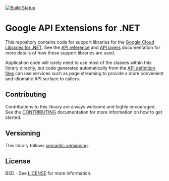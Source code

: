 [![Build Status](https://travis-ci.org/googleapis/gax-dotnet.svg?branch=master)](https://travis-ci.org/googleapis/gax-dotnet)

Google API Extensions for .NET
===

This repository contains code for support libraries for the
[Google Cloud Libraries for
.NET](https://github.com/GoogleCloudPlatform/google-cloud-dotnet).
See the [API
reference](https://googlecloudplatform.github.io/google-cloud-dotnet/docs/api/Google.Api.Gax.html)
and [API
layers](https://googlecloudplatform.github.io/google-cloud-dotnet/docs/guides/api-layers.html)
documentation for more details of how these support libraries are
used.

Application code will rarely need to use most of the classes within this
library directly, but code generated automatically from the [API definition
files](https://github.com/googleapis/googleapis/)
can use services such as page streaming to provide
a more convenient and idiomatic API surface to callers.

Contributing
------------

Contributions to this library are always welcome and highly encouraged.
See the	[CONTRIBUTING](https://github.com/googleapis/gax-dotnet/blob/master/.github/CONTRIBUTING.md)
documentation for more information on how to get started.

Versioning
----------

This library follows [semantic versioning](http://semver.org).

License
-------

BSD - See
[LICENSE](https://github.com/googleapis/gax-dotnet/blob/master/LICENSE)
for more information.
